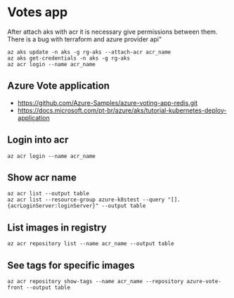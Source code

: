 # Votes app
After attach aks with acr it is necessary give permissions between them. There is a bug with terraform and azure provider api"
```
az aks update -n aks -g rg-aks --attach-acr acr_name
az aks get-credentials -n aks -g rg-aks
az acr login --name acr_name
```

## Azure Vote application
- https://github.com/Azure-Samples/azure-voting-app-redis.git
- https://docs.microsoft.com/pt-br/azure/aks/tutorial-kubernetes-deploy-application

## Login into acr
```
az acr login --name acr_name
```

## Show acr name
```
az acr list --output table
az acr list --resource-group azure-k8stest --query "[].{acrLoginServer:loginServer}" --output table
```

## List images in registry
```
az acr repository list --name acr_name --output table
```

## See tags for specific images
```
az acr repository show-tags --name acr_name --repository azure-vote-front --output table
```
